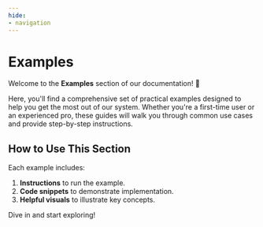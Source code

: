 ```yaml
---
hide:
- navigation
---
```


# Examples

Welcome to the **Examples** section of our documentation! 🎉

Here, you'll find a comprehensive set of practical examples designed to help
you get the most out of our system. Whether you're a first-time user or an
experienced pro, these guides will walk you through common use cases and
provide step-by-step instructions.

## How to Use This Section

Each example includes:

1. **Instructions** to run the example.
1. **Code snippets** to demonstrate implementation.
1. **Helpful visuals** to illustrate key concepts.

Dive in and start exploring!
